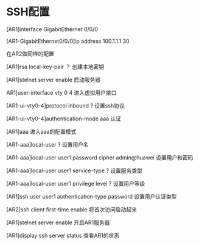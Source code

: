 # SSH配置

[AR1]interface GigabitEthernet 0/0/0

[AR1-GigabitEthernet0/0/0]ip address 100.1.1.1 30

在AR2做同样的配置

[AR1]rsa local-key-pair ？ 创建本地密钥

[AR1]stelnet server enable 启动服务器

AR1]user-interface vty 0 4 进入虚拟用户接口

[AR1-ui-vty0-4]protocol inbound ? 设置ssh协议

[AR1-ui-vty0-4]authentication-mode aaa 认证

[AR1]aaa 进入aaa的配置模式

[AR1-aaa]local-user ? 设置用户名

[AR1-aaa]local-user user1 password cipher admin@huawei 设置用户和密码

[AR1-aaa]local-user user1 service-type ? 设置服务类型

[AR1-aaa]local-user user1 privilege level ? 设置用户等级

[AR1]ssh user user1 authentication-type password 设置用户认证类型

[AR2]ssh client first-time enable 将首次访问启动起来

[AR1]stelnet server enable 开启AR1服务器

[AR1]display ssh server status 查看AR1的状态
